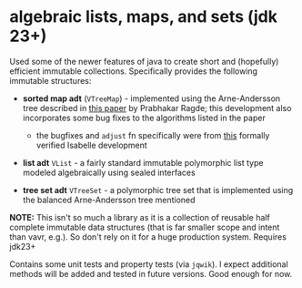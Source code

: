 # algebraic lists, maps, and sets (jdk 23+)

Used some of the newer features of java to
create short and (hopefully) efficient immutable
collections. Specifically provides the following
immutable structures:

* **sorted map adt** (`VTreeMap`) - implemented using the Arne-Andersson
  tree described in [this paper](https://arxiv.org/abs/1412.4882)
  by Prabhakar Ragde; this development also incorporates some bug
  fixes to the algorithms listed in the paper
    * the bugfixes and `adjust` fn specifically were from [this](https://github.com/m-fleury/isabelle-emacs/blob/Isabelle2024-vsce/src/HOL/Data_Structures/AA_Set.thy)
      formally verified Isabelle development

* **list adt** `VList` - a fairly standard immutable polymorphic list type modeled algebraically using
  sealed interfaces

* **tree set adt** `VTreeSet` - a polymorphic tree set that is implemented using the balanced
  Arne-Andersson tree mentioned

**NOTE:** This isn't so much a library as it is a collection of reusable half complete
immutable data structures (that is far smaller scope and intent than vavr, e.g.). So don't
rely on it for a huge production system. Requires jdk23+

Contains some unit tests and property tests (via `jqwik`). I expect additional methods will
be added and tested in future versions. Good enough for now.